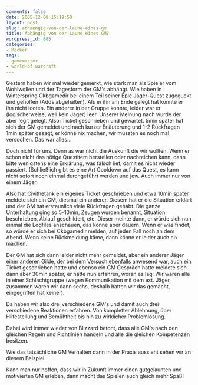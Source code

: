 ```yaml
---
comments: false
date: 2005-12-08 15:19:50
layout: post
slug: abhaengig-von-der-laune-eines-gm
title: Abhängig von der Laune eines GM?
wordpress_id: 885
categories:
- Mecker
tags:
- gamemaster
- world-of-warcraft
---
```


Gestern haben wir mal wieder gemerkt, wie stark man als Spieler vom Wohlwollen und der Tagesform der GM's abhängt.
Wie haben in Winterspring Ckbgamedir bei einem Teil seiner Epic Jäger-Quest zugeguckt und geholfen (Adds abgehalten). Als er ihn am Ende gelegt hat konnte er ihn nicht looten. Ein anderer in der Gruppe konnte, leider war er (logischerweise, weil kein Jäger) leer. Unserer Meinung nach wurde der aber legit gelegt. Also: Ticket geschrieben und gewartet. 5min später hat sich der GM gemeldet und nach kurzer Erläuterung und 1-2 Rückfragen 1min später gesagt, er könne nix machen, wir müssten es noch mal versuchen. Das war alles...

Doch nicht für uns. Denn as war nicht die Auskunft die wir wollten. Wenn er schon nicht das nötige Questitem herstellen oder nachreichen kann, dann bitte wenigstens eine Erklärung, was falsch lief, damit es nicht wieder passiert. (Schließlich gibt es eine Art Cooldown auf das Quest, es kann nicht sofort noch einmal durchgeführt werden und jew. Auch immer nur von einem Jäger.

Also hat Civithetank ein eigenes Ticket geschrieben und etwa 10min später meldete sich ein GM, diesmal ein anderer. Diesem hat er die Situation erklärt und der GM hat erstaunlich viele Rückfragen gehabt. Die ganze Unterhaltung ging so 5-10min, Zeugen wurden benannt, Situation beschrieben, Ablauf geschildert, etc. Dieser meinte dann, er würde sich nun einmal die Logfiles anschauen, das könne aber dauern. Wenn er was findet, so würde er sich bei Ckbgamedir melden, auf jeden Fall noch an dem Abend. Wenn keine Rückmeldung käme, dann könne er leider auch nix machen.

Der GM hat sich dann leider nicht mehr gemeldet, aber ein anderer Jäger einer anderen Gilde, der bei dem Versuch ebenfalls anwesend war, auch ein Ticket geschrieben hatte und ebenso ein GM Gespräch hatte meldete sich dann aber 30min später, er hätte nun erfahren, woran es lag: Wir waren alle in einer Schlachtgruppe (wegen Kommunikation mit dem ext. Jäger, zusammen waren wir dann sechs, deshalb hatten wir das gemacht, eingegriffen hat keiner).

Da haben wir also drei verschiedene GM's und damit auch drei verschiedene Reaktionen erfahren. Von kompletter Ablehnung, über Hilfestellung und Bemühtheit bis hin zu wirklicher Problemlösung.

Dabei wird immer wieder von Blizzard betont, dass alle GM's nach den gleichen Regeln und Richtlinien handeln und alle die gleichen Kompetenzen besitzen.

Wie das tatsächliche GM Verhalten dann in der Praxis aussieht sehen wir an diesem Beispiel.

Kann man nur hoffen, dass wir in Zukunft immer einen gutgelaunten und motivierten GM erleben, dann macht das Spielen auch gleich mehr Spaß!

